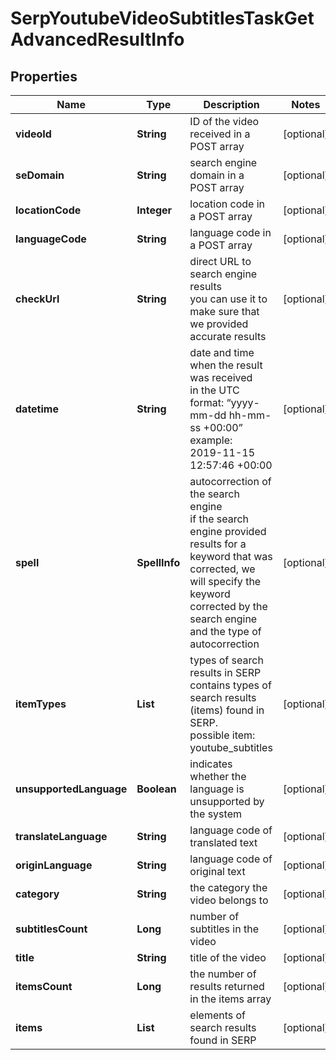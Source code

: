# SerpYoutubeVideoSubtitlesTaskGetAdvancedResultInfo


## Properties

| Name | Type | Description | Notes |
|------------ | ------------- | ------------- | -------------|
**videoId** | **String** | ID of the video received in a POST array |[optional]|
**seDomain** | **String** | search engine domain in a POST array |[optional]|
**locationCode** | **Integer** | location code in a POST array |[optional]|
**languageCode** | **String** | language code in a POST array |[optional]|
**checkUrl** | **String** | direct URL to search engine results<br>you can use it to make sure that we provided accurate results |[optional]|
**datetime** | **String** | date and time when the result was received<br>in the UTC format: “yyyy-mm-dd hh-mm-ss +00:00”<br>example:<br>2019-11-15 12:57:46 +00:00 |[optional]|
**spell** | **SpellInfo** | autocorrection of the search engine<br>if the search engine provided results for a keyword that was corrected, we will specify the keyword corrected by the search engine and the type of autocorrection |[optional]|
**itemTypes** | **List<String>** | types of search results in SERP<br>contains types of search results (items) found in SERP.<br>possible item:<br>youtube_subtitles |[optional]|
**unsupportedLanguage** | **Boolean** | indicates whether the language is unsupported by the system |[optional]|
**translateLanguage** | **String** | language code of translated text |[optional]|
**originLanguage** | **String** | language code of original text |[optional]|
**category** | **String** | the category the video belongs to |[optional]|
**subtitlesCount** | **Long** | number of subtitles in the video |[optional]|
**title** | **String** | title of the video |[optional]|
**itemsCount** | **Long** | the number of results returned in the items array |[optional]|
**items** | **List<YoutubeSubtitles>** | elements of search results found in SERP |[optional]|